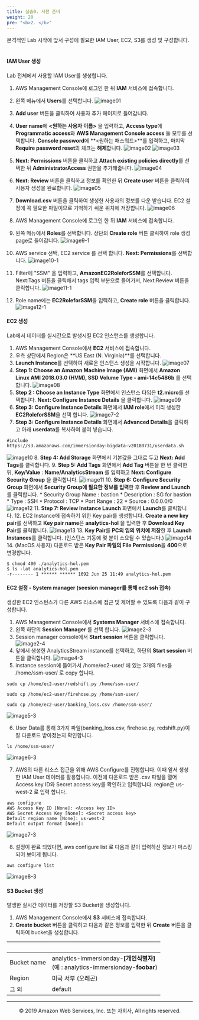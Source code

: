 ```yaml
---
title: 실습0. 사전 준비
weight: 20
pre: "<b>2. </b>"
---
```


본격적인 Lab 시작에 앞서 구성에 필요한 IAM User, EC2, S3를 생성 및 구성합니다.<br/><br/>

#### IAM User 생성
Lab 전체에서 사용할 IAM User를 생성합니다.<br/>

1. AWS Management Console에 로그인 한 뒤 **IAM** 서비스에 접속합니다.
2. 왼쪽 메뉴에서 **Users**를 선택합니다.
![image01](images/01.png)
3. **Add user** 버튼을 클릭하여 사용자 추가 페이지로 들어갑니다.
4. **User name**에 **<원하는 사용자 이름>** 을 입력하고, **Access type**에 **Programmatic access**와 **AWS Management Console access** 둘 모두를 선택합니다. **Console password**에 **<원하는 패스워드>**를 입력하고, 마지막 **Require password reset**의 체크는 **해제**합니다.
![image02](images/02.png)
![image03](images/03.png)
5. **Next: Permissions** 버튼을 클릭하고 **Attach existing policies directly**를 선택한 뒤 **AdministratorAccess** 권한을 추가해줍니다.
![image04](images/04.png)
6. **Next: Review** 버튼을 클릭하고 정보를 확인한 뒤 **Create user** 버튼을 클릭하여 사용자 생성을 완료합니다.
![image05](images/05.png)
7. **Download.csv** 버튼을 클릭하여 생성한 사용자의 정보를 다운 받습니다. EC2 설정에 꼭 필요한 파일이므로 기억하기 쉬운 위치에 저장합니다.
![image06](images/06.png)

8. AWS Management Console에 로그인 한 뒤 **IAM** 서비스에 접속합니다.
9. 왼쪽 메뉴에서 **Roles**를 선택합니다. 상단의 **Create role** 버튼 클릭하여 role 생성 page로 들어갑니다.
![image9-1](images/9-1.png)
10. AWS service 선택, EC2 service 를 선택 합니다. **Next: Permissions**를 선택합니다.
![image10-1](images/10-1.png)
11. Filter에 "SSM" 을 입력하고, **AmazonEC2RoleforSSM**를 선택합니다. Next:Tags 버튼을 클릭해서 tags 입력 부분으로 들어가서, Next:Review 버튼을 클릭합니다.
![image11-1](images/11-1.png)
12. Role name에는 **EC2RoleforSSM**을 입력하고, **Create role** 버튼을 클릭합니다. 
![image12-1](images/12-1.png)





#### EC2 생성
Lab에서 데이터를 실시간으로 발생시킬 EC2 인스턴스를 생성합니다.<br/>

1. AWS Management Console에서 **EC2** 서비스에 접속합니다.
2. 우측 상단에서 Region은 **US East (N. Virginia)**를 선택합니다.
3. **Launch Instance**를 선택하여 새로운 인스턴스 생성을 시작합니다.
![image07](images/07.png)
4. **Step 1: Choose an Amazon Machine Image (AMI)** 화면에서 **Amazon Linux AMI 2018.03.0 (HVM), SSD Volume Type - ami-14c5486b** 를 선택합니다.
![image08](images/08.png)
5. **Step 2 : Choose an Instance Type** 화면에서 인스턴스 타입은 **t2.micro**를 선택합니다. **Next: Configure Instance Details** 을 클릭합니다.
![image09](images/09.png)
6. **Step 3: Configure Instance Details** 화면에서 **IAM role**에서 미리 생성한 **EC2RoleforSSM**을 선택 합니다.
![image7-2](images/7-2.png)
7. **Step 3: Configure Instance Details** 화면에서 **Advanced Details**을 클릭하고 아래 **userdata**를 복사하여 붙여 넣습니다.
``` markup
#include
https://s3.amazonaws.com/immersionday-bigdata-v20180731/userdata.sh
```
![image10](images/10.png)
8. **Step 4: Add Storage** 화면에서 기본값을 그대로 두고 **Next: Add Tags**를 클릭합니다.
9. **Step 5: Add Tags** 화면에서 **Add Tag** 버튼을 한 번 클릭한 뒤, **Key/Value** : **Name/AnalyticsStream** 를 입력하고 **Next: Configure Security Group** 을 클릭합니다.
![image11](images/11.png)
10. **Step 6: Configure Security Group** 화면에서 **Security Group에 필요한 정보를 입력**한 후 **Review and Launch**를 클릭합니다.
    * Security Group Name : bastion
    * Description : SG for bastion
    * Type : SSH
    * Protocol : TCP
    * Port Range : 22
    * Source : 0.0.0.0/0
![image12](images/12.png)
11. **Step 7: Review Instance Launch** 화면에서 **Launch**를 클릭합니다.
12. EC2 Instance에 접속하기 위한 Key pair를 생성합니다. **Create a new key pair**를 선택하고 **Key pair name**은 **analytics-hol** 을 입력한 후 **Download Key Pair**를 클릭합니다.
![image13](images/13.png)
13. **Key Pair**를 **PC의 임의 위치에 저장**한 후 **Launch Instances**를 클릭합니다. (인스턴스 기동에 몇 분이 소요될 수 있습니다.)
![image14](images/14.png)
14. (MacOS 사용자) 다운로드 받은 **Key Pair 파일의 File Permission**을 **400**으로 변경합니다.
``` markup
$ chmod 400 ./analytics-hol.pem
$ ls -lat analytics-hol.pem
-r-------- 1 ****** ****** 1692 Jun 25 11:49 analytics-hol.pem
```




#### EC2 설정 - System manager (seesion manager를 통해 ec2 ssh 접속)
생성한 EC2 인스턴스가 다른 AWS 리소스에 접근 및 제어할 수 있도록 다음과 같이 구성합니다.<br/>

1. AWS Management Console에서 **Systems Manager** 서비스에 접속합니다.
2. 왼쪽 하단의 **Session Manager** 를 선택 합니다. 
![image2-3](images/2-3.png)
3. Session manager console에서 **Start session** 버튼을 클릭합니다.
![image2-4](images/2-4.png)
4. 앞에서 생성한 AnalyticsStream instance를 선택하고, 하단의 **Start session** 버튼을 클릭합니다.
![image4-3](images/4-3.png)
5. instance session에 들어가서 /home/ec2-user/ 에 있는 3개의 files을 /home/ssm-user/ 로 copy 합니다. 

``` markup
sudo cp /home/ec2-user/redshift.py /home/ssm-user/

sudo cp /home/ec2-user/firehose.py /home/ssm-user/

sudo cp /home/ec2-user/banking_loss.csv /home/ssm-user/
```
![image5-3](images/5-3.png)

6. User Data를 통해 3가지 파일(banking_loss.csv, firehose.py, redshift.py)이 잘 다운로드 받아졌는지 확인합니다.
``` markup
ls /home/ssm-user/
```
![image6-3](images/6-3.png)

7. AWS의 다른 리소스 접근을 위해 AWS Configure를 진행합니다. 이때 앞서 생성한 IAM User 데이터를 활용합니다. 이전에 다운로드 받은 .csv 파일을 열어 Access key ID와 Secret access key를 확인하고 입력합니다. region은 us-west-2 로 입력 합니다.
``` markup
aws configure
AWS Access Key ID [None]: <Access key ID>
AWS Secret Access Key [None]: <Secret access key>
Default region name [None]: us-west-2
Default output format [None]:
```
![image7-3](images/7-3.png)

8. 설정이 완료 되었다면, aws configure list 로 다음과 같이 입력하신 정보가 마스킹 되어 보이게 됩니다.
``` markup
aws configure list
```
![image8-3](images/8-3.png)




#### S3 Bucket 생성
발생한 실시간 데이터를 저장할 S3 Bucket을 생성합니다.<br/>

1. AWS Management Console에서 **S3** 서비스에 접속합니다.
2. **Create bucket** 버튼을 클릭하고 다음과 같은 정보를 입력한 뒤 **Create** 버튼을 클릭하여 bucket을 생성합니다.

| &nbsp; | &nbsp; |
| ------ | ------ |
| Bucket name | analytics-immersionday-**[개인식별자]** <br/> (예 : analytics-immersionday-**foobar**) |
| Region | 미국 서부 (오레곤) |
| 그 외 | default |

---
<p align="center">
© 2019 Amazon Web Services, Inc. 또는 자회사, All rights reserved.
</p>
